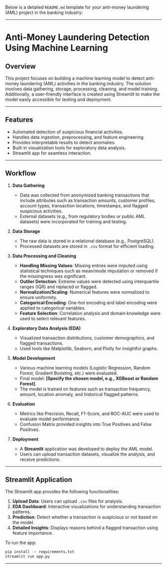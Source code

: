 Below is a detailed `README.md` template for your anti-money laundering (AML) project in the banking industry:  

---

# **Anti-Money Laundering Detection Using Machine Learning**

## **Overview**  
This project focuses on building a machine learning model to detect anti-money laundering (AML) activities in the banking industry. The solution involves data gathering, storage, processing, cleaning, and model training. Additionally, a user-friendly interface is created using Streamlit to make the model easily accessible for testing and deployment.

---

## **Features**  
- Automated detection of suspicious financial activities.
- Handles data ingestion, preprocessing, and feature engineering.
- Provides interpretable results to detect anomalies.
- Built-in visualization tools for exploratory data analysis.
- Streamlit app for seamless interaction.

---

## **Workflow**  
1. **Data Gathering**  
   - Data was collected from anonymized banking transactions that include attributes such as transaction amounts, customer profiles, account types, transaction locations, timestamps, and flagged suspicious activities.
   - External datasets (e.g., from regulatory bodies or public AML datasets) were incorporated for training and testing.

2. **Data Storage**  
   - The raw data is stored in a relational database (e.g., PostgreSQL).
   - Processed datasets are stored in `.csv` format for efficient loading.

3. **Data Processing and Cleaning**  
   - **Handling Missing Values**: Missing entries were imputed using statistical techniques such as mean/mode imputation or removed if the missingness was significant.
   - **Outlier Detection**: Extreme values were detected using interquartile ranges (IQR) and replaced or flagged.
   - **Normalization/Scaling**: Numerical features were normalized to ensure uniformity.
   - **Categorical Encoding**: One-hot encoding and label encoding were applied to categorical variables.
   - **Feature Selection**: Correlation analysis and domain knowledge were used to select relevant features.

4. **Exploratory Data Analysis (EDA)**  
   - Visualized transaction distributions, customer demographics, and flagged transactions.
   - Used tools like Matplotlib, Seaborn, and Plotly for insightful graphs.

5. **Model Development**  
   - Various machine learning models (Logistic Regression, Random Forest, Gradient Boosting, etc.) were evaluated.
   - Final model: **[Specify the chosen model, e.g., XGBoost or Random Forest]**.
   - The model is trained on features such as transaction frequency, amount, location anomaly, and historical flagged patterns.

6. **Evaluation**  
   - Metrics like Precision, Recall, F1-Score, and ROC-AUC were used to evaluate model performance.
   - Confusion Matrix provided insights into True Positives and False Positives.

7. **Deployment**  
   - A **Streamlit** application was developed to deploy the AML model.
   - Users can upload transaction datasets, visualize the analysis, and receive predictions.

---

## **Streamlit Application**  
The Streamlit app provides the following functionalities:  
1. **Upload Data**: Users can upload `.csv` files for analysis.  
2. **EDA Dashboard**: Interactive visualizations for understanding transaction patterns.  
3. **Prediction**: Detect whether a transaction is suspicious or not based on the model.  
4. **Detailed Insights**: Displays reasons behind a flagged transaction using feature importance.  

To run the app:  
```bash
pip install -r requirements.txt
streamlit run app.py
```

---

